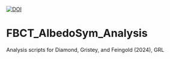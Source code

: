 <a href="https://zenodo.org/doi/10.5281/zenodo.13153086"><img src="https://zenodo.org/badge/543217057.svg" alt="DOI"></a>

# FBCT_AlbedoSym_Analysis
Analysis scripts for Diamond, Gristey, and Feingold (2024), GRL
